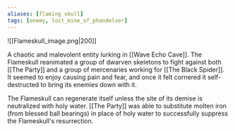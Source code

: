 ```yaml
---
aliases: [flaming skull]
tags: [enemy, lost_mine_of_phandelver]
---
```

![[Flameskull_image.png|200]]

A chaotic and malevolent entity lurking in [[Wave Echo Cave]]. The Flameskull reanimated a group of dwarven skeletons to fight against both [[The Party]] and a group of mercenaries working for [[The Black Spider]]. It seemed to enjoy causing pain and fear, and once it felt cornered it self-destructed to bring its enemies down with it.

The Flameskull can regenerate itself unless the site of its demise is neutralized with holy water. [[The Party]] was able to substitute molten iron (from blessed ball bearings) in place of holy water to successfully suppress the Flameskull's resurrection.